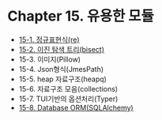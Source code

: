 # Chapter 15. 유용한 모듈

- [15-1. 정규표현식(re)](15_1/contents.md)
- [15-2. 이진 탐색 트리(bisect)](15_2/contents.md)
- 15-3. 이미지(Pillow)
- 15-4. Json형식(JmesPath)
- 15-5. heap 자료구조(heapq)
- 15-6. 자료구조 모음(collections)
- 15-7. TUI기반의 옵션처리(Typer)
- [15-8. Database ORM(SQLAlchemy)](15_8/contents.md)
